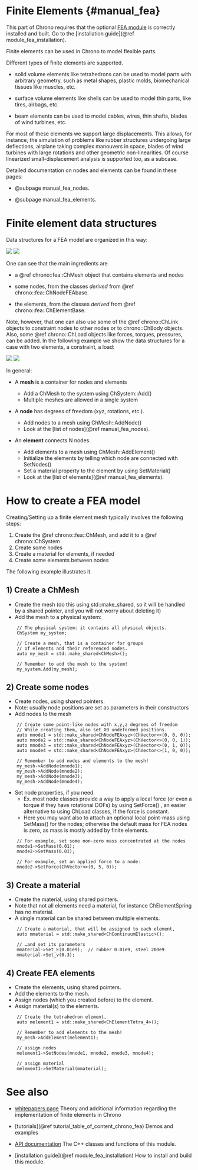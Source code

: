 ﻿
Finite Elements      {#manual_fea}
===============

This part of Chrono requires that the optional [FEA module](group__fea__module.html) is correctly installed and built. 
Go to the [installation guide](@ref module_fea_installation).

Finite elements can be used in Chrono to model flexible parts. 

Different types of finite elements are supported.

- solid volume elements like tetrahedrons can be used to model parts with arbitrary geometry, such as metal shapes, plastic molds, biomechanical tissues like muscles, etc.

- surface volume elements like shells can be used to model thin parts, like tires, airbags, etc.

- beam elements can be used to model cables, wires, thin shafts, blades of wind turbines, etc.

For most of these elements we support large displacements. This allows, for instance, the simulation of problems like rubber structures undergoing 
large deflections, airplane taking complex manouvers in space, blades of wind turbines with large rotations and other geometric non-linearities. 
Of course linearized small-displacement analysis is supported too, as a subcase.


Detailed documentation on nodes and elements can be found in these pages:


* @subpage manual_fea_nodes.


* @subpage manual_fea_elements.




# Finite element data structures

Data structures for a FEA model are organized in this way:

![](http://www.projectchrono.org/assets/manual/fea_data_1a.png) ![](http://www.projectchrono.org/assets/manual/fea_data_1b.png)

One can see that the main ingredients are

- a @ref chrono::fea::ChMesh object that contains elements and nodes

- some nodes, from the classes *derived* from @ref chrono::fea::ChNodeFEAbase. 

- the elements, from the classes *derived* from @ref chrono::fea::ChElementBase. 


Note, however, that one can also use some of the @ref chrono::ChLink objects to constraint nodes to other nodes or to chrono::ChBody objects.
Also, some @ref chrono::ChLoad objects like forces, torques, pressures, can be added. In the following example we show the data structures for
a case with two elements, a constraint, a load:

![](http://www.projectchrono.org/assets/manual/fea_data_2a.png) ![](http://www.projectchrono.org/assets/manual/fea_data_2b.png)


In general:

- A **mesh** is a container for nodes and elements
  - Add a ChMesh to the system using ChSystem::Add()
  - Multiple meshes are allowed in a single system

- A **node** has degrees of freedom (xyz, rotations, etc.). 
  - Add nodes to a mesh using ChMesh::AddNode()
  - Look at the [list of nodes](@ref manual_fea_nodes).

- An **element** connects N nodes. 
  - Add elements to a mesh using ChMesh::AddElement()
  - Initialize the elements by telling which node are connected with SetNodes()
  - Set a material property to the element by using SetMaterial()
  - Look at the [list of elements](@ref manual_fea_elements).


  
# How to create a FEA model 

Creating/Setting up a finite element mesh typically involves the following steps:

1. Create the @ref chrono::fea::ChMesh, and add it to a @ref chrono::ChSystem
2. Create some nodes
3. Create a material for elements, if needed
4. Create some elements between nodes

The following example illustrates it.

## 1) Create a ChMesh 

- Create the mesh (do this using std::make_shared, so it will be handled by a shared pointer, and you will not worry about deleting it)
- Add the mesh to a physical system:

~~~{.cpp}
    // The physical system: it contains all physical objects.
    ChSystem my_system;

    // Create a mesh, that is a container for groups
    // of elements and their referenced nodes.
    auto my_mesh = std::make_shared<ChMesh>();

    // Remember to add the mesh to the system!
    my_system.Add(my_mesh);
~~~

## 2) Create some nodes 

- Create nodes, using shared pointers.
- Note: usually node positions are set as parameters in their constructors
- Add nodes to the mesh

~~~{.cpp}
    // Create some point-like nodes with x,y,z degrees of freedom
    // While creating them, also set X0 undeformed positions.
    auto mnode1 = std::make_shared<ChNodeFEAxyz>(ChVector<>(0, 0, 0));
    auto mnode2 = std::make_shared<ChNodeFEAxyz>(ChVector<>(0, 0, 1));
    auto mnode3 = std::make_shared<ChNodeFEAxyz>(ChVector<>(0, 1, 0));
    auto mnode4 = std::make_shared<ChNodeFEAxyz>(ChVector<>(1, 0, 0));
    
    // Remember to add nodes and elements to the mesh!
    my_mesh->AddNode(mnode1);
    my_mesh->AddNode(mnode2);
    my_mesh->AddNode(mnode3);
    my_mesh->AddNode(mnode4);
~~~

- Set node properties, if you need. 
  - Ex. most node classes provide a way to apply a local force (or even a torque if they have rotational DOFs) by using SetForce() , an easier alternative to using ChLoad classes, if the force is constant.
  - Here you may want also to attach an optional local point-mass using SetMass() for the nodes;  otherwise the default mass for FEA nodes is zero, as mass is mostly added by finite elements.

~~~{.cpp}
    // For example, set some non-zero mass concentrated at the nodes
    mnode1->SetMass(0.01); 
    mnode2->SetMass(0.01); 

    // For example, set an applied force to a node:
    mnode2->SetForce(ChVector<>(0, 5, 0));
~~~

## 3) Create a material

- Create the material, using shared pointers.
- Note that not all elements need a material, for instance ChElementSpring has no material.
- A single material can be shared between multiple elements.

~~~{.cpp}
	// Create a material, that will be assigned to each element,
    auto mmaterial = std::make_shared<ChContinuumElastic>();

    // …and set its parameters
    mmaterial->Set_E(0.01e9);  // rubber 0.01e9, steel 200e9
    mmaterial->Set_v(0.3);
~~~

## 4) Create FEA elements

- Create the elements, using shared pointers.
- Add the elements to the mesh.
- Assign nodes (which you created before) to the element.
- Assign material(s) to the elements.

~~~{.cpp}
	// Create the tetrahedron element, 
    auto melement1 = std::make_shared<ChElementTetra_4>();
    
    // Remember to add elements to the mesh!
    my_mesh->AddElement(melement1);

    // assign nodes
    melement1->SetNodes(mnode1, mnode2, mnode3, mnode4);

    // assign material
    melement1->SetMaterial(mmaterial);
~~~


# See also


- [whitepapers page](http://projectchrono.org/whitepapers/) 
  Theory and additional information regarding the implementation of finite elements in Chrono 

- [tutorials](@ref tutorial_table_of_content_chrono_fea) 
  Demos and examples
  
- [API documentation](group__fea__module.html) 
  The C++ classes and functions of this module.

- [installation guide](@ref module_fea_installation)
  How to install and build this module.




